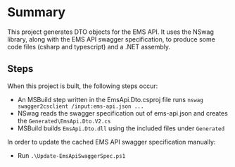 # Summary

This project generates DTO objects for the EMS API. It uses the NSwag library, along with the EMS API swagger specification, to produce some code files (csharp and typescript) and a .NET assembly.

## Steps

When this project is built, the following steps occur:
* An MSBuild step written in the EmsApi.Dto.csproj file runs `nswag swagger2csclient /input:ems-api.json ...`
* NSwag reads the swagger specification out of ems-api.json and creates the `Generated\EmsApi.Dto.V2.cs`
* MSBuild builds `EmsApi.Dto.dll` using the included files under `Generated`

In order to update the cached EMS API swagger specification manually:
* Run `.\Update-EmsApiSwaggerSpec.ps1`